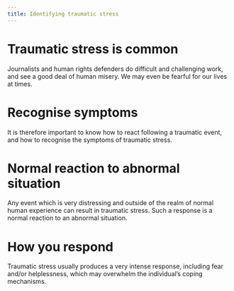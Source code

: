 ```yaml
---
title: Identifying traumatic stress
---
```

# Traumatic stress is common
Journalists and human rights defenders do difficult and challenging work, and see a good deal of human misery. We may even be fearful for our lives at times.
<br>
# Recognise symptoms
It is therefore important to know how to react following a traumatic event, and how to recognise the symptoms of traumatic stress.
<br>
# Normal reaction to abnormal situation
Any event which is very distressing and outside of the realm of normal human experience can result in traumatic stress. Such a response is a normal reaction to an abnormal situation.
<br>
# How you respond
Traumatic stress usually produces a very intense response, including fear and/or helplessness, which may overwhelm the individual’s coping mechanisms.
